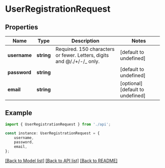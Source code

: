 # UserRegistrationRequest


## Properties

Name | Type | Description | Notes
------------ | ------------- | ------------- | -------------
**username** | **string** | Required. 150 characters or fewer. Letters, digits and @/./+/-/_ only. | [default to undefined]
**password** | **string** |  | [default to undefined]
**email** | **string** |  | [optional] [default to undefined]

## Example

```typescript
import { UserRegistrationRequest } from './api';

const instance: UserRegistrationRequest = {
    username,
    password,
    email,
};
```

[[Back to Model list]](../README.md#documentation-for-models) [[Back to API list]](../README.md#documentation-for-api-endpoints) [[Back to README]](../README.md)
